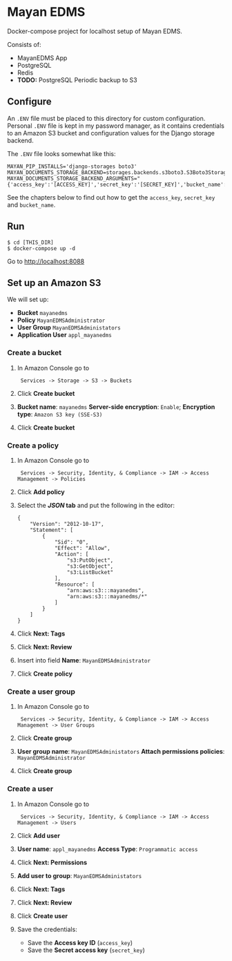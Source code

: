 Mayan EDMS
===

Docker-compose project for localhost setup of Mayan EDMS.

Consists of:

- MayanEDMS App
- PostgreSQL
- Redis
- **TODO:** PostgreSQL Periodic backup to S3

## Configure

An `.ENV` file must be placed to this directory for custom configuration. Personal `.ENV` file is kept in my password manager, as it contains credentials to an Amazon S3 bucket and configuration values for the Django storage backend.

The `.ENV` file looks somewhat like this:

```
MAYAN_PIP_INSTALLS='django-storages boto3'
MAYAN_DOCUMENTS_STORAGE_BACKEND=storages.backends.s3boto3.S3Boto3Storage
MAYAN_DOCUMENTS_STORAGE_BACKEND_ARGUMENTS="{'access_key':'[ACCESS_KEY]','secret_key':'[SECRET_KEY]','bucket_name':'[BUCKET_NAME]','default_acl':'private'}"
```

See the chapters below to find out how to get the `access_key`, `secret_key` and `bucket_name`.

## Run

	$ cd [THIS_DIR]
	$ docker-compose up -d

Go to [http://localhost:8088](http://localhost:8088)

## Set up an Amazon S3

We will set up:

- **Bucket** `mayanedms`
- **Policy** `MayanEDMSAdministrator`
- **User Group** `MayanEDMSAdministators`
- **Application User** `appl_mayanedms`

### Create a bucket

1. In Amazon Console go to

		Services -> Storage -> S3 -> Buckets
2. Click **Create bucket**
3. **Bucket name**: `mayanedms`
	**Server-side encryption**: `Enable`; **Encryption type**: `Amazon S3 key (SSE-S3)`
4. Click **Create bucket**

### Create a policy

1. In Amazon Console go to

		Services -> Security, Identity, & Compliance -> IAM -> Access Management -> Policies

2. Click **Add policy**
3. Select the ***JSON* tab** and put the following in the editor:

	```
	{
	    "Version": "2012-10-17",
	    "Statement": [
	        {
	            "Sid": "0",
	            "Effect": "Allow",
	            "Action": [
	                "s3:PutObject",
	                "s3:GetObject",
	                "s3:ListBucket"
	            ],
	            "Resource": [
	                "arn:aws:s3:::mayanedms",
	                "arn:aws:s3:::mayanedms/*"
	            ]
	        }
	    ]
	}
	```

4. Click **Next: Tags**
5. Click **Next: Review**
6. Insert into field **Name**: `MayanEDMSAdministrator`
7. Click **Create policy**

### Create a user group

1. In Amazon Console go to

		Services -> Security, Identity, & Compliance -> IAM -> Access Management -> User Groups

2. Click **Create group**
3. **User group name**: `MayanEDMSAdministators` 
	**Attach permissions policies**: `MayanEDMSAdministrator`
4. Click **Create group**


### Create a user

1. In Amazon Console go to

		Services -> Security, Identity, & Compliance -> IAM -> Access Management -> Users

2. Click **Add user**

3. **User name**: `appl_mayanedms` 
	**Access Type**: `Programmatic access`
4. Click **Next: Permissions**
5. **Add user to group**: `MayanEDMSAdministators`
4. Click **Next: Tags**
5. Click **Next: Review**
6. Click **Create user**
7. Save the credentials:
	- Save the **Access key ID** (`access_key`)
	- Save the **Secret access key** (`secret_key`)
